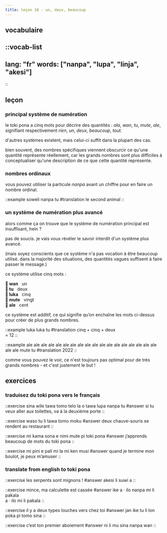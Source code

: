 ```yaml
---
title: leçon 18 - un, deux, beaucoup
---
```

## vocabulaire
::vocab-list
---
lang: "fr"
words: ["nanpa", "lupa", "linja", "akesi"]
---
::

## leçon
### principal système de numération

le toki pona a cinq mots pour décrire des quantités : *ala*, *wan*, *tu*, *mute*, *ale*, signifiant respectivement *rien*, *un*, *deux*, *beaucoup*, *tout*.

d'autres systèmes existent, mais celui-ci suffit dans la plupart des cas.

bien souvent, des nombres spécifiques viennent obscurcir ce qu'une quantité représente réellement, car les grands nombres sont plus difficiles à conceptualiser qu'une description de ce que cette quantité représente.

### nombres ordinaux

vous pouvez utiliser la particule *nanpa* avant un chiffre pour en faire un nombre ordinal.

::example
soweli nanpa tu
#translation
le second animal
::

### un système de numération plus avancé

alors comme ça on trouve que le système de numération principal est insuffisant, hein ?

pas de soucis. je vais vous révéler le savoir interdit d'un système plus avancé.

(mais soyez conscients que ce système n'a pas vocation à être beaucoup utilisé. dans la majorité des situations, des quantités vagues suffisent à faire passer le message.)

ce système utilise cinq mots :

**󱥳 wan**&nbsp;&nbsp;&nbsp;un \
**󱥮 tu**&nbsp;&nbsp;&nbsp;deux \
**󱤭 luka**&nbsp;&nbsp;&nbsp;cinq \
**󱤼 mute**&nbsp;&nbsp;&nbsp;vingt \
**󱤄 ale**&nbsp;&nbsp;&nbsp;cent

ce système est additif, ce qui signifie qu’on enchaîne les mots ci-dessus pour créer de plus grands nombres.

::example
luka luka tu
#translation
cinq + cinq + deux \
= 12
::

::example
ale ale ale ale ale ale ale ale ale ale ale ale ale ale ale ale ale ale ale ale mute tu
#translation
2022
::

comme vous pouvez le voir, ce n'est toujours pas optimal pour de très grands nombres - et c'est justement le but !

## exercices
### traduisez du toki pona vers le français
::exercise
sina wile tawa tomo telo la o tawa lupa nanpa tu
#answer
si tu veux aller aux toilettes, va à la deuxième porte
::

::exercise
waso tu li tawa tomo moku
#answer
deux chauve-souris se rendent au restaurant
::

::exercise
mi kama sona e nimi mute pi toki pona
#answer
j’apprends beaucoup de mots du toki pona
::

::exercise
mi pini e pali mi la mi ken musi
#answer
quand je termine mon boulot, je peux m’amuser
::

### translate from english to toki pona
::exercise
les serpents sont mignons !
#answer
akesi li suwi a
::

::exercise
mince, ma calculette est cassée
#answer
ike a · ilo nanpa mi li pakala \
a · ilo mi li pakala
::

::exercise
il y a deux types louches vers chez toi
#answer
jan ike tu li lon poka pi tomo sina
::

::exercise
c’est ton premier aboiement
#answer
ni li mu sina nanpa wan
::
